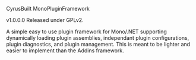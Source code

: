 CyrusBuilt MonoPluginFramework

v1.0.0.0
Released under GPLv2.

A simple easy to use plugin framework for Mono/.NET supporting dynamically loading
plugin assemblies, independant plugin configurations, plugin diagnostics, and plugin
management.  This is meant to be lighter and easier to implement than the Addins
framework.